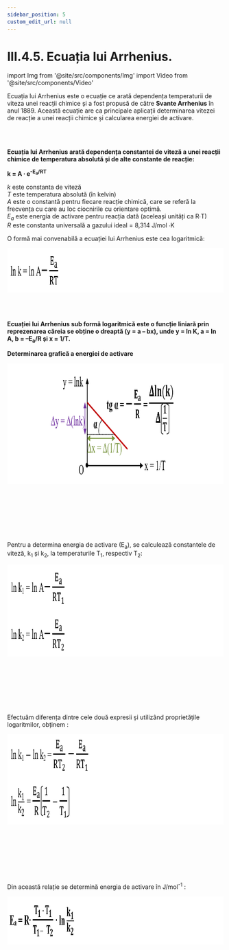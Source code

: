 ```yaml
---
sidebar_position: 5
custom_edit_url: null
---
```


# III.4.5. Ecuația lui Arrhenius.


import Img from '@site/src/components/Img'
import Video from '@site/src/components/Video'


<div class="alert alert--warning" role="alert">

Ecuația lui Arrhenius este o ecuație ce arată dependența temperaturii de viteza unei reacții chimice și a fost propusă de către **Svante Arrhenius** în anul 1889. Această ecuație are ca principale aplicații determinarea vitezei de reacție a unei reacții chimice și calcularea energiei de activare.


</div>


<br></br>


<div class="alert alert--primary" role="alert">

**Ecuația lui Arrhenius arată dependența constantei de viteză a unei reacții chimice de temperatura absolută și de alte constante de reacție:**

**k = A ∙ e<sup>-E<sub>a</sub>/RT</sup>**

_k_ este constanta de viteză      
_T_ este temperatura absolută (în kelvin)      
_A_ este o constantă pentru fiecare reacție chimică, care se referă la frecvența cu care au loc ciocnirile cu orientare optimă.       
_E<sub>a</sub>_ este energia de activare pentru reacția dată (aceleași unități ca R∙T)      
_R_ este constanta universală a gazului ideal = 8,314 J/mol ∙K 


O formă mai convenabilă a ecuației lui Arrhenius este cea logaritmică:



<Img className="img-responsive4" src="chimie/clasa12/capitolul3/III-4-5-ecuatia-lui-arrhenius-poza1-ecuatia-lui-arrhenius-in-forma-logaritmica.png" width="1000" height="103" lazy={false} />






</div>


<br></br>


<div class="alert alert--primary" role="alert">

**Ecuației lui Arrhenius sub formă logaritmică este o funcție liniară prin reprezenarea căreia se obține o dreaptă (y = a – bx), unde y = ln K, a = ln A, b = –E<sub>a</sub>/R și x = 1/T.**

**Determinarea grafică a energiei de activare**


<Img className="img-responsive4" src="chimie/clasa12/capitolul3/III-4-5-ecuatia-lui-arrhenius-poza2-determinarea-grafica-a-energiei-de-activare.png" width="1000" height="281" lazy={false} />


<br></br>
<br></br>
<br></br>

Pentru a determina energia de activare (E<sub>a</sub>), se calculează constantele de viteză, k<sub>1</sub> și k<sub>2</sub>, la temperaturile T<sub>1</sub>, respectiv T<sub>2</sub>:


<Img className="img-responsive4" src="chimie/clasa12/capitolul3/III-4-5-ecuatia-lui-arrhenius-poza3-formula-de-calcul-a-constantelor-de-viteza.png" width="1000" height="214" lazy={false} />


<br></br>
<br></br>
<br></br>

Efectuăm diferența dintre cele două expresii și utilizând proprietățile logaritmilor, obținem :

<Img className="img-responsive4" src="chimie/clasa12/capitolul3/III-4-5-ecuatia-lui-arrhenius-poza4-formula-de-calcul-a-constantelor-de-viteza-partea2.png" width="1000" height="211" />


<br></br>
<br></br>
<br></br>

Din această relație se determină energia de activare în J/mol<sup>-1</sup> :


<Img className="img-responsive4" src="chimie/clasa12/capitolul3/III-4-5-ecuatia-lui-arrhenius-poza5-formula-de-calcul-a-energiei-de-activare.png" width="1000" height="112" />






</div>

